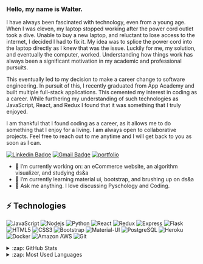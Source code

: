 ### Hello, my name is Walter.


I have always been fascinated with technology, even from a young age. When I was eleven, my laptop stopped working after the power cord outlet took a dive. Unable to buy a new laptop, and reluctant to lose access to the internet, I decided I had to fix it. My idea was to splice the power cord into the laptop directly as I knew that was the issue. Luckily for me, my solution, and eventually the computer, worked. Understanding how things work has always been a significant motivation in my academic and professional pursuits.

This eventually led to my decision to make a career change to software engineering. In pursuit of this, I recently graduated from App Academy and built multiple full-stack applications. This cemented my interest in coding as a career. While furthering my understanding of such technologies as JavaScript, React, and Redux I found that it was something that I truly enjoyed.

I am thankful that I found coding as a career, as it allows me to do something that I enjoy for a living. I am always open to collaborative projects. Feel free to reach out to me anytime and I will get back to you as soon as I can. 


[![Linkedin Badge](https://img.shields.io/badge/LinkedIn-0077B5?style=for-the-badge&logo=linkedin&logoColor=white)](https://www.linkedin.com/in/walter-hills-a52535205/)
[![Gmail Badge](https://img.shields.io/badge/-walter.hills5@gmail.com-D14836?style=for-the-badge&logo=gmail&logoColor=white&link=mailto:walter.hills5@gmail.com)](mailto:walter.hills5@gmail.com)
[![portfolio](https://img.shields.io/badge/Portfolio-231F20?style=for-the-badge&logo=buffer&logoColor=white)](https://walterhills.dev/)

- 🔭 I’m currently working on: an eCommerce website, an algorithm visualizer, and studying ds&a
- 🌱 I’m currently learning material ui, bootstrap, and brushing up on ds&a
- 💬 Ask me anything. I love discussing Pyschology and Coding.
<!-- - 👔 Currently seeking employment. -->

## ⚡ Technologies

![JavaScript](https://img.shields.io/badge/JavaScript-F7DF1E?style=for-the-badge&logo=javascript&logoColor=black)
![Nodejs](https://img.shields.io/badge/Node.js-43853D?style=for-the-badge&logo=node.js&logoColor=white)
![Python](https://img.shields.io/badge/Python-3776AB?style=for-the-badge&logo=python&logoColor=white)
![React](https://img.shields.io/badge/React-20232A?style=for-the-badge&logo=react&logoColor=61DAFB)
![Redux](https://img.shields.io/badge/Redux-593D88?style=for-the-badge&logo=redux&logoColor=white)
![Express](https://img.shields.io/badge/Express.js-000000?style=for-the-badge&logo=express&logoColor=white)
![Flask](https://img.shields.io/badge/Flask-000000?style=for-the-badge&logo=flask&logoColor=white)
![HTML5](https://img.shields.io/badge/HTML5-E34F26?style=for-the-badge&logo=html5&logoColor=white)
![CSS3](https://img.shields.io/badge/CSS3-1572B6?style=for-the-badge&logo=css3&logoColor=white)
![Bootstrap](	https://img.shields.io/badge/Bootstrap-563D7C?style=for-the-badge&logo=bootstrap&logoColor=white)
![Material-UI](https://img.shields.io/badge/Material--UI-0081CB?style=for-the-badge&logo=material-ui&logoColor=white)
![PostgreSQL](https://img.shields.io/badge/PostgreSQL-316192?style=for-the-badge&logo=postgresql&logoColor=white)
![Heroku](https://img.shields.io/badge/Heroku-430098?style=for-the-badge&logo=heroku&logoColor=white)
![Docker](	https://img.shields.io/badge/Docker-2CA5E0?style=for-the-badge&logo=docker&logoColor=white)
![Amazon AWS](https://img.shields.io/badge/Amazon_AWS-232F3E?style=for-the-badge&logo=amazon-aws&logoColor=white)
![Git](https://img.shields.io/badge/Git-F05032?style=for-the-badge&logo=git&logoColor=white)

<details>
  <summary>:zap: GitHub Stats</summary>
  

  <img align="left" alt="Walter's GitHub Stats" src="https://github-readme-stats.vercel.app/api?username=w-the-v&show_icons=true&hide_border=true" />

</details>

<details>
  
  <summary>:zap: Most Used Languages</summary>

<img align="left" alt="Walter's GitHub Top Languages" src="https://github-readme-stats.vercel.app/api/top-langs/?username=w-the-v" />
  
  
</details>

